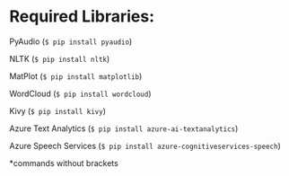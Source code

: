 # Required Libraries: 

PyAudio (`$ pip install pyaudio`)

NLTK (`$ pip install nltk`)

MatPlot (`$ pip install matplotlib`)

WordCloud (`$ pip install wordcloud`)

Kivy (`$ pip install kivy`)

Azure Text Analytics (`$ pip install azure-ai-textanalytics`)

Azure Speech Services (`$ pip install azure-cognitiveservices-speech`)

*commands without brackets
